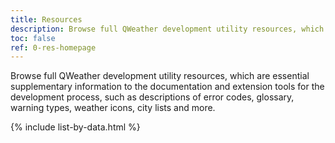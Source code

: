 ```yaml
---
title: Resources
description: Browse full QWeather development utility resources, which are essential supplementary information to the documentation and extension tools for the development process, such as descriptions of error codes, glossary, warning types, weather icons, city lists and more.
toc: false
ref: 0-res-homepage
---
```


Browse full QWeather development utility resources, which are essential supplementary information to the documentation and extension tools for the development process, such as descriptions of error codes, glossary, warning types, weather icons, city lists and more.

{% include list-by-data.html %}